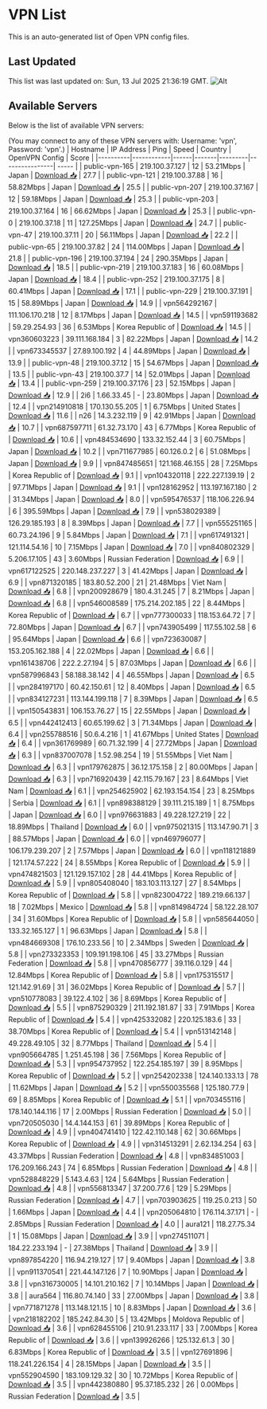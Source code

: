 # VPN List

This is an auto-generated list of Open VPN config files.

## Last Updated

This list was last updated on: Sun, 13 Jul 2025 21:36:19 GMT.
![Alt](https://repobeats.axiom.co/api/embed/186b98318ef1479477931607c1ad7d823f12451f.svg "Repobeats analytics image")

## Available Servers

Below is the list of available VPN servers:

(You may connect to any of these VPN servers with: Username: 'vpn', Password: 'vpn'.)
| Hostname | IP Address | Ping | Speed | Country | OpenVPN Config | Score |
|----------|------------|------|-------|---------|----------------| ----- |
| public-vpn-165 | 219.100.37.127 | 12 | 53.21Mbps | Japan | [Download 📥](./configs/server_0_JP.ovpn) | 27.7 |
| public-vpn-121 | 219.100.37.88 | 16 | 58.82Mbps | Japan | [Download 📥](./configs/server_1_JP.ovpn) | 25.5 |
| public-vpn-207 | 219.100.37.167 | 12 | 59.18Mbps | Japan | [Download 📥](./configs/server_2_JP.ovpn) | 25.3 |
| public-vpn-203 | 219.100.37.164 | 16 | 66.62Mbps | Japan | [Download 📥](./configs/server_3_JP.ovpn) | 25.3 |
| public-vpn-0 | 219.100.37.18 | 11 | 127.25Mbps | Japan | [Download 📥](./configs/server_4_JP.ovpn) | 24.7 |
| public-vpn-47 | 219.100.37.11 | 20 | 56.11Mbps | Japan | [Download 📥](./configs/server_5_JP.ovpn) | 22.2 |
| public-vpn-65 | 219.100.37.82 | 24 | 114.00Mbps | Japan | [Download 📥](./configs/server_6_JP.ovpn) | 21.8 |
| public-vpn-196 | 219.100.37.194 | 24 | 290.35Mbps | Japan | [Download 📥](./configs/server_7_JP.ovpn) | 18.5 |
| public-vpn-219 | 219.100.37.183 | 16 | 60.08Mbps | Japan | [Download 📥](./configs/server_8_JP.ovpn) | 18.4 |
| public-vpn-252 | 219.100.37.175 | 8 | 60.41Mbps | Japan | [Download 📥](./configs/server_9_JP.ovpn) | 17.1 |
| public-vpn-229 | 219.100.37.191 | 15 | 58.89Mbps | Japan | [Download 📥](./configs/server_10_JP.ovpn) | 14.9 |
| vpn564292167 | 111.106.170.218 | 12 | 8.17Mbps | Japan | [Download 📥](./configs/server_11_JP.ovpn) | 14.5 |
| vpn591193682 | 59.29.254.93 | 36 | 6.53Mbps | Korea Republic of | [Download 📥](./configs/server_12_KR.ovpn) | 14.5 |
| vpn360603223 | 39.111.168.184 | 3 | 82.22Mbps | Japan | [Download 📥](./configs/server_13_JP.ovpn) | 14.2 |
| vpn673345537 | 27.89.100.192 | 4 | 44.89Mbps | Japan | [Download 📥](./configs/server_14_JP.ovpn) | 13.9 |
| public-vpn-48 | 219.100.37.12 | 15 | 54.67Mbps | Japan | [Download 📥](./configs/server_15_JP.ovpn) | 13.5 |
| public-vpn-43 | 219.100.37.7 | 14 | 52.01Mbps | Japan | [Download 📥](./configs/server_16_JP.ovpn) | 13.4 |
| public-vpn-259 | 219.100.37.176 | 23 | 52.15Mbps | Japan | [Download 📥](./configs/server_17_JP.ovpn) | 12.9 |
| 2i6 | 1.66.33.45 | - | 23.80Mbps | Japan | [Download 📥](./configs/server_18_JP.ovpn) | 12.4 |
| vpn214910818 | 170.130.55.205 | 1 | 6.75Mbps | United States | [Download 📥](./configs/server_19_US.ovpn) | 11.6 |
| n26 | 14.3.232.119 | 9 | 42.91Mbps | Japan | [Download 📥](./configs/server_20_JP.ovpn) | 10.7 |
| vpn687597711 | 61.32.73.170 | 43 | 6.77Mbps | Korea Republic of | [Download 📥](./configs/server_21_KR.ovpn) | 10.6 |
| vpn484534690 | 133.32.152.44 | 3 | 60.75Mbps | Japan | [Download 📥](./configs/server_22_JP.ovpn) | 10.2 |
| vpn711677985 | 60.126.0.2 | 6 | 51.08Mbps | Japan | [Download 📥](./configs/server_23_JP.ovpn) | 9.9 |
| vpn847485651 | 121.168.46.155 | 28 | 7.25Mbps | Korea Republic of | [Download 📥](./configs/server_24_KR.ovpn) | 9.1 |
| vpn104320118 | 222.227.139.19 | 2 | 97.71Mbps | Japan | [Download 📥](./configs/server_25_JP.ovpn) | 9.1 |
| vpn128162952 | 113.197.167.180 | 2 | 31.34Mbps | Japan | [Download 📥](./configs/server_26_JP.ovpn) | 8.0 |
| vpn595476537 | 118.106.226.94 | 6 | 395.59Mbps | Japan | [Download 📥](./configs/server_27_JP.ovpn) | 7.9 |
| vpn538029389 | 126.29.185.193 | 8 | 8.39Mbps | Japan | [Download 📥](./configs/server_28_JP.ovpn) | 7.7 |
| vpn555251165 | 60.73.24.196 | 9 | 5.84Mbps | Japan | [Download 📥](./configs/server_29_JP.ovpn) | 7.1 |
| vpn617491321 | 121.114.54.16 | 10 | 7.15Mbps | Japan | [Download 📥](./configs/server_30_JP.ovpn) | 7.0 |
| vpn840802329 | 5.206.17.105 | 43 | 3.60Mbps | Russian Federation | [Download 📥](./configs/server_31_RU.ovpn) | 6.9 |
| vpn617122525 | 220.148.237.227 | 3 | 41.42Mbps | Japan | [Download 📥](./configs/server_32_JP.ovpn) | 6.9 |
| vpn871320185 | 183.80.52.200 | 21 | 21.48Mbps | Viet Nam | [Download 📥](./configs/server_33_VN.ovpn) | 6.8 |
| vpn200928679 | 180.4.31.245 | 7 | 8.21Mbps | Japan | [Download 📥](./configs/server_34_JP.ovpn) | 6.8 |
| vpn546008589 | 175.214.202.185 | 22 | 8.44Mbps | Korea Republic of | [Download 📥](./configs/server_35_KR.ovpn) | 6.7 |
| vpn777300033 | 118.153.64.72 | 7 | 72.80Mbps | Japan | [Download 📥](./configs/server_36_JP.ovpn) | 6.7 |
| vpn743905499 | 117.55.102.58 | 6 | 95.64Mbps | Japan | [Download 📥](./configs/server_37_JP.ovpn) | 6.6 |
| vpn723630087 | 153.205.162.188 | 4 | 22.02Mbps | Japan | [Download 📥](./configs/server_38_JP.ovpn) | 6.6 |
| vpn161438706 | 222.2.27.194 | 5 | 87.03Mbps | Japan | [Download 📥](./configs/server_39_JP.ovpn) | 6.6 |
| vpn587996843 | 58.188.38.142 | 4 | 46.55Mbps | Japan | [Download 📥](./configs/server_40_JP.ovpn) | 6.5 |
| vpn284197170 | 60.42.150.61 | 12 | 8.40Mbps | Japan | [Download 📥](./configs/server_41_JP.ovpn) | 6.5 |
| vpn834127231 | 113.144.199.118 | 7 | 8.39Mbps | Japan | [Download 📥](./configs/server_42_JP.ovpn) | 6.5 |
| vpn150543831 | 106.153.76.27 | 15 | 22.55Mbps | Japan | [Download 📥](./configs/server_43_JP.ovpn) | 6.5 |
| vpn442412413 | 60.65.199.62 | 3 | 71.34Mbps | Japan | [Download 📥](./configs/server_44_JP.ovpn) | 6.4 |
| vpn255788516 | 50.6.4.216 | 1 | 41.67Mbps | United States | [Download 📥](./configs/server_45_US.ovpn) | 6.4 |
| vpn361769989 | 60.71.32.199 | 4 | 27.72Mbps | Japan | [Download 📥](./configs/server_46_JP.ovpn) | 6.3 |
| vpn837007078 | 1.52.98.254 | 19 | 51.55Mbps | Viet Nam | [Download 📥](./configs/server_47_VN.ovpn) | 6.3 |
| vpn179762875 | 36.12.175.158 | 2 | 80.00Mbps | Japan | [Download 📥](./configs/server_48_JP.ovpn) | 6.3 |
| vpn716920439 | 42.115.79.167 | 23 | 8.64Mbps | Viet Nam | [Download 📥](./configs/server_49_VN.ovpn) | 6.1 |
| vpn254625902 | 62.193.154.154 | 23 | 8.25Mbps | Serbia | [Download 📥](./configs/server_50_RS.ovpn) | 6.1 |
| vpn898388129 | 39.111.215.189 | 1 | 8.75Mbps | Japan | [Download 📥](./configs/server_51_JP.ovpn) | 6.0 |
| vpn976631883 | 49.228.127.219 | 22 | 18.89Mbps | Thailand | [Download 📥](./configs/server_52_TH.ovpn) | 6.0 |
| vpn975021315 | 113.147.90.71 | 3 | 88.57Mbps | Japan | [Download 📥](./configs/server_53_JP.ovpn) | 6.0 |
| vpn469796077 | 106.179.239.207 | 2 | 7.57Mbps | Japan | [Download 📥](./configs/server_54_JP.ovpn) | 6.0 |
| vpn118121889 | 121.174.57.222 | 24 | 8.55Mbps | Korea Republic of | [Download 📥](./configs/server_55_KR.ovpn) | 5.9 |
| vpn474821503 | 121.129.157.102 | 28 | 44.41Mbps | Korea Republic of | [Download 📥](./configs/server_56_KR.ovpn) | 5.9 |
| vpn805408040 | 183.103.113.127 | 27 | 8.54Mbps | Korea Republic of | [Download 📥](./configs/server_57_KR.ovpn) | 5.8 |
| vpn823004722 | 189.219.66.137 | 18 | 7.02Mbps | Mexico | [Download 📥](./configs/server_58_MX.ovpn) | 5.8 |
| vpn814984724 | 58.122.28.107 | 34 | 31.60Mbps | Korea Republic of | [Download 📥](./configs/server_59_KR.ovpn) | 5.8 |
| vpn585644050 | 133.32.165.127 | 1 | 96.63Mbps | Japan | [Download 📥](./configs/server_60_JP.ovpn) | 5.8 |
| vpn484669308 | 176.10.233.56 | 10 | 2.34Mbps | Sweden | [Download 📥](./configs/server_61_SE.ovpn) | 5.8 |
| vpn273323353 | 109.191.198.106 | 45 | 33.27Mbps | Russian Federation | [Download 📥](./configs/server_62_RU.ovpn) | 5.8 |
| vpn470856777 | 39.116.0.129 | 44 | 12.84Mbps | Korea Republic of | [Download 📥](./configs/server_63_KR.ovpn) | 5.8 |
| vpn175315517 | 121.142.91.69 | 31 | 36.02Mbps | Korea Republic of | [Download 📥](./configs/server_64_KR.ovpn) | 5.7 |
| vpn510778083 | 39.122.4.102 | 36 | 8.69Mbps | Korea Republic of | [Download 📥](./configs/server_65_KR.ovpn) | 5.5 |
| vpn875290329 | 211.192.181.87 | 33 | 7.91Mbps | Korea Republic of | [Download 📥](./configs/server_66_KR.ovpn) | 5.4 |
| vpn425332082 | 220.125.183.6 | 33 | 38.70Mbps | Korea Republic of | [Download 📥](./configs/server_67_KR.ovpn) | 5.4 |
| vpn513142148 | 49.228.49.105 | 32 | 8.77Mbps | Thailand | [Download 📥](./configs/server_68_TH.ovpn) | 5.4 |
| vpn905664785 | 1.251.45.198 | 36 | 7.56Mbps | Korea Republic of | [Download 📥](./configs/server_69_KR.ovpn) | 5.3 |
| vpn954737952 | 122.254.185.197 | 39 | 8.95Mbps | Korea Republic of | [Download 📥](./configs/server_70_KR.ovpn) | 5.2 |
| vpn254202338 | 124.140.133.13 | 78 | 11.62Mbps | Japan | [Download 📥](./configs/server_71_JP.ovpn) | 5.2 |
| vpn550035568 | 125.180.77.9 | 69 | 8.85Mbps | Korea Republic of | [Download 📥](./configs/server_72_KR.ovpn) | 5.1 |
| vpn703455116 | 178.140.144.116 | 17 | 2.00Mbps | Russian Federation | [Download 📥](./configs/server_73_RU.ovpn) | 5.0 |
| vpn720505030 | 14.4.144.153 | 61 | 39.89Mbps | Korea Republic of | [Download 📥](./configs/server_74_KR.ovpn) | 4.9 |
| vpn404741410 | 122.42.110.148 | 62 | 30.66Mbps | Korea Republic of | [Download 📥](./configs/server_75_KR.ovpn) | 4.9 |
| vpn314513291 | 2.62.134.254 | 63 | 43.37Mbps | Russian Federation | [Download 📥](./configs/server_76_RU.ovpn) | 4.8 |
| vpn834851003 | 176.209.166.243 | 74 | 6.85Mbps | Russian Federation | [Download 📥](./configs/server_77_RU.ovpn) | 4.8 |
| vpn528848229 | 5.143.4.63 | 124 | 5.64Mbps | Russian Federation | [Download 📥](./configs/server_78_RU.ovpn) | 4.8 |
| vpn556813347 | 37.200.77.6 | 129 | 5.29Mbps | Russian Federation | [Download 📥](./configs/server_79_RU.ovpn) | 4.7 |
| vpn703903625 | 119.25.0.213 | 50 | 1.66Mbps | Japan | [Download 📥](./configs/server_80_JP.ovpn) | 4.4 |
| vpn205064810 | 176.114.37.171 | - | 2.85Mbps | Russian Federation | [Download 📥](./configs/server_81_RU.ovpn) | 4.0 |
| aura121 | 118.27.75.34 | 1 | 15.08Mbps | Japan | [Download 📥](./configs/server_82_JP.ovpn) | 3.9 |
| vpn274511071 | 184.22.233.194 | - | 27.38Mbps | Thailand | [Download 📥](./configs/server_83_TH.ovpn) | 3.9 |
| vpn897854220 | 116.94.219.127 | 17 | 9.40Mbps | Japan | [Download 📥](./configs/server_84_JP.ovpn) | 3.8 |
| vpn911370541 | 221.44.147.126 | 7 | 10.90Mbps | Japan | [Download 📥](./configs/server_85_JP.ovpn) | 3.8 |
| vpn316730005 | 14.101.210.162 | 7 | 10.14Mbps | Japan | [Download 📥](./configs/server_86_JP.ovpn) | 3.8 |
| aura564 | 116.80.74.140 | 33 | 27.00Mbps | Japan | [Download 📥](./configs/server_87_JP.ovpn) | 3.8 |
| vpn771871278 | 113.148.121.15 | 10 | 8.83Mbps | Japan | [Download 📥](./configs/server_88_JP.ovpn) | 3.6 |
| vpn218182202 | 185.242.84.30 | 5 | 13.42Mbps | Moldova Republic of | [Download 📥](./configs/server_89_MD.ovpn) | 3.6 |
| vpn628455106 | 210.91.233.117 | 33 | 7.00Mbps | Korea Republic of | [Download 📥](./configs/server_90_KR.ovpn) | 3.6 |
| vpn139926266 | 125.132.61.3 | 30 | 6.83Mbps | Korea Republic of | [Download 📥](./configs/server_91_KR.ovpn) | 3.5 |
| vpn127691896 | 118.241.226.154 | 4 | 28.15Mbps | Japan | [Download 📥](./configs/server_92_JP.ovpn) | 3.5 |
| vpn552904590 | 183.109.129.32 | 30 | 10.72Mbps | Korea Republic of | [Download 📥](./configs/server_93_KR.ovpn) | 3.5 |
| vpn442380880 | 95.37.185.232 | 26 | 0.00Mbps | Russian Federation | [Download 📥](./configs/server_94_RU.ovpn) | 3.5 |
